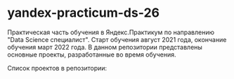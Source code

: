 # yandex-practicum-ds-26
Практическая часть обучения в Яндекс.Практикум по направлению "Data Science специалист". Старт обучения август 2021 года, окончание обучения март 2022 года. В данном репозитории представлены основные проекты, разработанные во время обучения.

Список проектов в репозитории:

